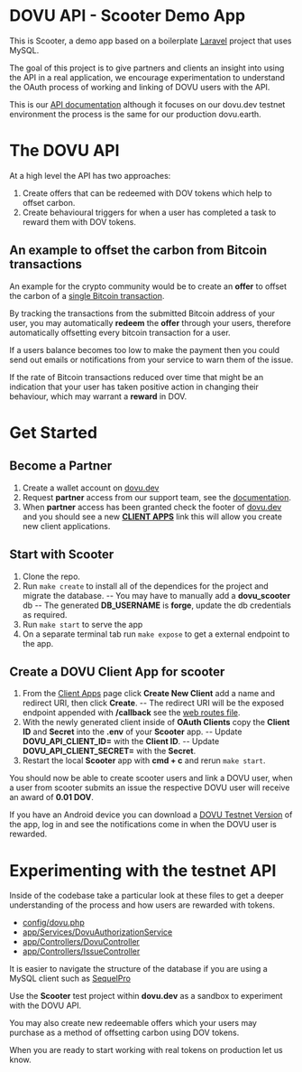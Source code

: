 
# DOVU API - Scooter Demo App

This is Scooter, a demo app based on a boilerplate [Laravel](https://github.com/dovuofficial/scooter/blob/master/laravel.md) project that uses MySQL.

The goal of this project is to give partners and clients an insight into using the API in a real application, we encourage experimentation to understand the OAuth process of working and linking of DOVU users with the API.

This is our [API documentation](https://developer.dovu.dev/?version=latest) although it focuses on our dovu.dev testnet environment the process is the same for our production dovu.earth.

# The DOVU API

At a high level the API has two approaches:

1. Create offers that can be redeemed with DOV tokens which help to offset carbon.
2. Create behavioural triggers for when a user has completed a task to reward them with DOV tokens.

## An example to offset the carbon from Bitcoin transactions

An example for the crypto community would be to create an **offer** to offset the carbon of a [single Bitcoin transaction](https://digiconomist.net/bitcoin-energy-consumption).

By tracking the transactions from the submitted Bitcoin address of your user, you may automatically **redeem** the **offer** through your users, therefore automatically offsetting every bitcoin transaction for a user.

If a users balance becomes too low to make the payment then you could send out emails or notifications from your service to warn them of the issue.

If the rate of Bitcoin transactions reduced over time that might be an indication that your user has taken positive action in changing their behaviour, which may warrant a **reward** in DOV.

# Get Started

## Become a Partner

1. Create a wallet account on [dovu.dev](https://dovu.dev)
2. Request **partner** access from our support team, see the [documentation](https://developer.dovu.dev/?version=latest).
3. When **partner** access has been granted check the footer of [dovu.dev](https://dovu.dev) and you should see a new [**CLIENT APPS**](https://dovu.dev/client-app) link this will allow you create new client applications.

## Start with Scooter

1. Clone the repo.
2. Run `make create` to install all of the dependices for the project and migrate the database.
	-- You may have to manually add a **dovu_scooter** db
	-- The generated **DB_USERNAME** is **forge**, update the db credentials as required.
3. Run `make start` to serve the app
4. On a separate terminal tab run `make expose` to get a external endpoint to the app.

## Create a DOVU Client App for scooter

1. From the [Client Apps](https://dovu.dev/client-app) page click **Create New Client** add a name and redirect URI, then click **Create**.
	-- The redirect URI will be the exposed endpoint appended with **/callback** see the [web routes file](https://github.com/dovuofficial/scooter/blob/master/routes/web.php).
2.  With the newly generated client inside of **OAuth Clients** copy the **Client ID** and **Secret** into the **.env** of your **Scooter** app.
	-- Update **DOVU_API_CLIENT_ID=** with the **Client ID**.
	-- Update **DOVU_API_CLIENT_SECRET=** with the **Secret**.
3. Restart the local **Scooter** app with **cmd + c** and rerun ``make start``.

You should now be able to create scooter users and link a DOVU user, when a user from scooter submits an issue the respective DOVU user will receive an award of **0.01 DOV**.

If you have an Android device you can download a [DOVU Testnet Version](https://dovu.io/app/testnet/DOVU_Testnet_0.6.2.apk) of the app, log in and see the notifications come in when the DOVU user is rewarded.

# Experimenting with the testnet API

Inside of the codebase take a particular look at these files to get a deeper understanding of the process and how users are rewarded with tokens.

- [config/dovu.php](https://github.com/dovuofficial/scooter/blob/master/config/dovu.php)
- [app/Services/DovuAuthorizationService](https://github.com/dovuofficial/scooter/blob/master/app/Services/DovuAuthorizationService.php)
- [app/Controllers/DovuController](https://github.com/dovuofficial/scooter/blob/master/app/Http/Controllers/DOVUController.php)
- [app/Controllers/IssueController](https://github.com/dovuofficial/scooter/blob/master/app/Http/Controllers/IssueController.php)

It is easier to navigate the structure of the database if you are using a MySQL client such as [SequelPro](https://www.sequelpro.com/)

Use the **Scooter** test project within **dovu.dev** as a sandbox to experiment with the DOVU API.

You may also create new redeemable offers which your users may purchase as a method of offsetting carbon using DOV tokens.

When you are ready to start working with real tokens on production let us know.
